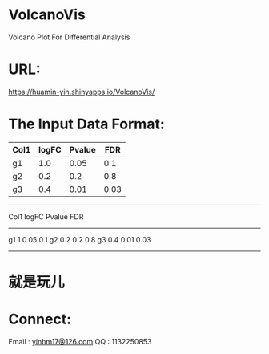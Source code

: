 # VolcanoVis
Volcano Plot For Differential Analysis

# URL:
https://huamin-yin.shinyapps.io/VolcanoVis/

# The Input Data Format:
| Col1 | logFC | Pvalue | FDR |
| ----------- | ----------- | ----------- | ----------- |
| g1 | 1.0 | 0.05 | 0.1 |
| g2 | 0.2 | 0.2 | 0.8 |
| g3 | 0.4 | 0.01 | 0.03 |

-------------------------

Col1  logFC Pvalue  FDR 

-------------------------

g1  1 0.05  0.1
g2  0.2 0.2 0.8
g3  0.4 0.01  0.03

-------------------------

# 就是玩儿
# Connect:
Email : yinhm17@126.com
QQ : 1132250853
